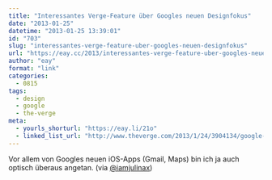 ```yaml
---
title: "Interessantes Verge-Feature über Googles neuen Designfokus"
date: "2013-01-25"
datetime: "2013-01-25 13:39:01"
id: "703"
slug: "interessantes-verge-feature-uber-googles-neuen-designfokus"
url: "https://eay.cc/2013/interessantes-verge-feature-uber-googles-neuen-designfokus/"
author: "eay"
format: "link"
categories:
  - 0815
tags:
  - design
  - google
  - the-verge
meta:
  - yourls_shorturl: "https://eay.li/21o"
  - linked_list_url: "http://www.theverge.com/2013/1/24/3904134/google-redesign-how-larry-page-engineered-beautiful-revolution"
---
```


Vor allem von Googles neuen iOS-Apps (Gmail, Maps) bin ich ja auch optisch überaus angetan. (via [@iamjulinax](https://twitter.com/iamjulianx/status/294755907059998720))
